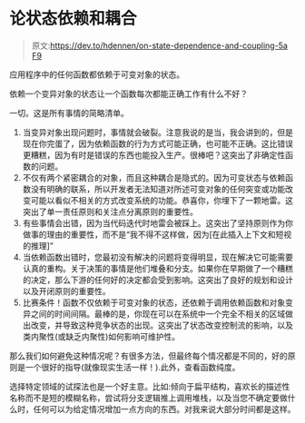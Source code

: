 # 论状态依赖和耦合

> 原文:[https://dev.to/hdennen/on-state-dependence-and-coupling-5a F9](https://dev.to/hdennen/on-state-dependence-and-coupling--5af9)

应用程序中的任何函数都依赖于可变对象的状态。

依赖一个变异对象的状态让一个函数每次都能正确工作有什么不好？

一切。这是所有事情的简略清单。

1.  当变异对象出现问题时，事情就会破裂。注意我说的是当，我会讲到的，但是现在你完蛋了，因为依赖函数的行为方式可能正确，也可能不正确。这比错误更糟糕，因为有时是错误的东西也能投入生产。很棒吧？这突出了非确定性函数的问题。
2.  不仅有两个紧密耦合的对象，而且这种耦合是隐式的。因为可变状态与依赖函数没有明确的联系，所以开发者无法知道对所述可变对象的任何突变或功能改变可能以看似不相关的方式改变系统的功能。恭喜你，你埋下了一颗地雷。这突出了单一责任原则和关注点分离原则的重要性。
3.  有些事情会出错，因为当代码迭代时地雷会被踩上。这突出了坚持原则作为你做事的理由的重要性，而不是“我不得不这样做，因为[在此插入上下文和短视的推理]”
4.  当依赖函数出错时，您最初没有解决的问题将变得明显，现在解决它可能需要认真的重构。关于决策的事情是他们堆叠和分支。如果你在早期做了一个糟糕的决定，那么下游的任何好的决定都会受到影响。这突出了良好的规划和设计以及开闭原则的重要性。
5.  比赛条件！函数不仅依赖于可变对象的状态，还依赖于调用依赖函数和对象变异之间的时间间隔。最棒的是，你现在可以在系统中一个完全不相关的区域做出改变，并导致这种竞争状态的出现。这突出了状态改变控制流的影响，以及类内聚性(或缺乏内聚性)如何影响可维护性。

那么我们如何避免这种情况呢？有很多方法，但最终每个情况都是不同的，好的原则是一个很好的指导(就像现实生活一样！).此外，查看函数纯度。

选择特定领域的试探法也是一个好主意。比如:倾向于扁平结构，喜欢长的描述性名称而不是短的模糊名称，尝试将分支逻辑推上调用堆栈，以及当您不确定要做什么时，任何可以为给定情况增加一点方向的东西。对我来说大部分时间都是这样。